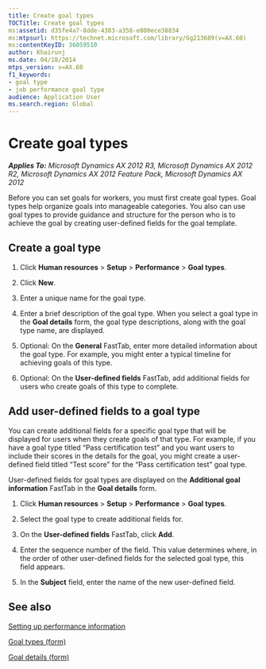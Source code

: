 ```yaml
---
title: Create goal types
TOCTitle: Create goal types
ms:assetid: d35fe4a7-8dde-4383-a358-e800ece38834
ms:mtpsurl: https://technet.microsoft.com/library/Gg213689(v=AX.60)
ms:contentKeyID: 36059510
author: Khairunj
ms.date: 04/18/2014
mtps_version: v=AX.60
f1_keywords:
- goal type
- job performance goal type
audience: Application User
ms.search.region: Global
---
```


# Create goal types 


_**Applies To:** Microsoft Dynamics AX 2012 R3, Microsoft Dynamics AX 2012 R2, Microsoft Dynamics AX 2012 Feature Pack, Microsoft Dynamics AX 2012_

Before you can set goals for workers, you must first create goal types. Goal types help organize goals into manageable categories. You also can use goal types to provide guidance and structure for the person who is to achieve the goal by creating user-defined fields for the goal template.

## Create a goal type

1.  Click **Human resources** \> **Setup** \> **Performance** \> **Goal types**.

2.  Click **New**.

3.  Enter a unique name for the goal type.

4.  Enter a brief description of the goal type. When you select a goal type in the **Goal details** form, the goal type descriptions, along with the goal type name, are displayed.

5.  Optional: On the **General** FastTab, enter more detailed information about the goal type. For example, you might enter a typical timeline for achieving goals of this type.

6.  Optional: On the **User-defined fields** FastTab, add additional fields for users who create goals of this type to complete.

## Add user-defined fields to a goal type

You can create additional fields for a specific goal type that will be displayed for users when they create goals of that type. For example, if you have a goal type titled “Pass certification test” and you want users to include their scores in the details for the goal, you might create a user-defined field titled “Test score” for the “Pass certification test” goal type.

User-defined fields for goal types are displayed on the **Additional goal information** FastTab in the **Goal details** form.

1.  Click **Human resources** \> **Setup** \> **Performance** \> **Goal types**.

2.  Select the goal type to create additional fields for.

3.  On the **User-defined fields** FastTab, click **Add**.

4.  Enter the sequence number of the field. This value determines where, in the order of other user-defined fields for the selected goal type, this field appears.

5.  In the **Subject** field, enter the name of the new user-defined field.

## See also

[Setting up performance information](setting-up-performance-information.md)

[Goal types (form)](https://technet.microsoft.com/library/hh208815\(v=ax.60\))

[Goal details (form)](https://technet.microsoft.com/library/hh227645\(v=ax.60\))

  


